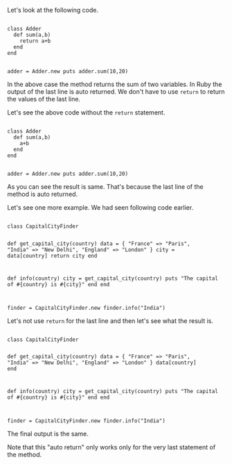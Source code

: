 Let's look at the following code.

<codeblock language="ruby" type="lesson">
<code>
class Adder
  def sum(a,b)
    return a+b
  end
end

adder = Adder.new
puts adder.sum(10,20)
</code>
</codeblock>

In the above case the method returns the sum of two variables.
In Ruby the output of the last line is auto returned. We don't have to use
`return` to return the values of the last line.

Let's see the above code without the `return` statement.

<codeblock language="ruby" type="lesson">
<code>
class Adder
  def sum(a,b)
    a+b
  end
end

adder = Adder.new
puts adder.sum(10,20)
</code>
</codeblock>

As you can see the result is same. That's because the last line of the method is auto returned.

Let's see one more example. We had seen following code earlier.

<codeblock language="ruby" type="lesson">
<code>
class CapitalCityFinder

  def get_capital_city(country)
    data = { "France" => "Paris", "India" => "New Delhi", "England" => "London" }
    city = data[country]
    return city
  end

  def info(country)
    city = get_capital_city(country)
    puts "The capital of #{country} is #{city}"
  end
end

finder = CapitalCityFinder.new
finder.info("India")
</code>
</codeblock>

Let's not use `return` for the last line and then let's see what the result is.


<codeblock language="ruby" type="lesson">
<code>
class CapitalCityFinder

  def get_capital_city(country)
    data = { "France" => "Paris", "India" => "New Delhi", "England" => "London" }
    data[country]
  end

  def info(country)
    city = get_capital_city(country)
    puts "The capital of #{country} is #{city}"
  end
end

finder = CapitalCityFinder.new
finder.info("India")
</code>
</codeblock>

The final output is the same.

Note that this "auto return" only works only for the very last statement of the method.
